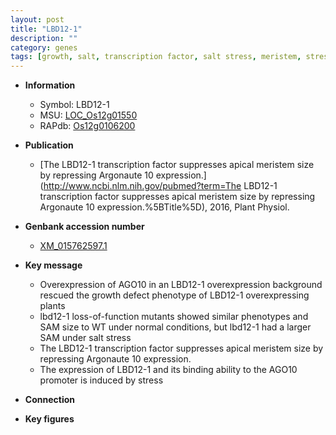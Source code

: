 ```yaml
---
layout: post
title: "LBD12-1"
description: ""
category: genes
tags: [growth, salt, transcription factor, salt stress, meristem, stress]
---
```


* **Information**  
    + Symbol: LBD12-1  
    + MSU: [LOC_Os12g01550](http://rice.plantbiology.msu.edu/cgi-bin/ORF_infopage.cgi?orf=LOC_Os12g01550)  
    + RAPdb: [Os12g0106200](http://rapdb.dna.affrc.go.jp/viewer/gbrowse_details/irgsp1?name=Os12g0106200)  

* **Publication**  
    + [The LBD12-1 transcription factor suppresses apical meristem size by repressing Argonaute 10 expression.](http://www.ncbi.nlm.nih.gov/pubmed?term=The LBD12-1 transcription factor suppresses apical meristem size by repressing Argonaute 10 expression.%5BTitle%5D), 2016, Plant Physiol.

* **Genbank accession number**  
    + [XM_015762597.1](http://www.ncbi.nlm.nih.gov/nuccore/XM_015762597.1)

* **Key message**  
    + Overexpression of AGO10 in an LBD12-1 overexpression background rescued the growth defect phenotype of LBD12-1 overexpressing plants
    + lbd12-1 loss-of-function mutants showed similar phenotypes and SAM size to WT under normal conditions, but lbd12-1 had a larger SAM under salt stress
    + The LBD12-1 transcription factor suppresses apical meristem size by repressing Argonaute 10 expression.
    + The expression of LBD12-1 and its binding ability to the AGO10 promoter is induced by stress

* **Connection**  

* **Key figures**  


